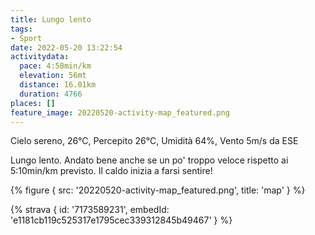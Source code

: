 ```yaml
---
title: Lungo lento
tags:
- Sport
date: 2022-05-20 13:22:54
activitydata:
  pace: 4:58min/km
  elevation: 56mt
  distance: 16.01km
  duration: 4766
places: []
feature_image: 20220520-activity-map_featured.png
---
```


Cielo sereno, 26°C, Percepito 26°C, Umidità 64%, Vento 5m/s da ESE

<!--more-->

Lungo lento. Andato bene anche se un po' troppo veloce rispetto ai 5:10min/km previsto.
Il caldo inizia a farsi sentire!

{% figure { src: '20220520-activity-map_featured.png', title: 'map' } %}

{% strava { id: '7173589231', embedId: 'e1181cb119c525317e1795cec339312845b49467' } %}